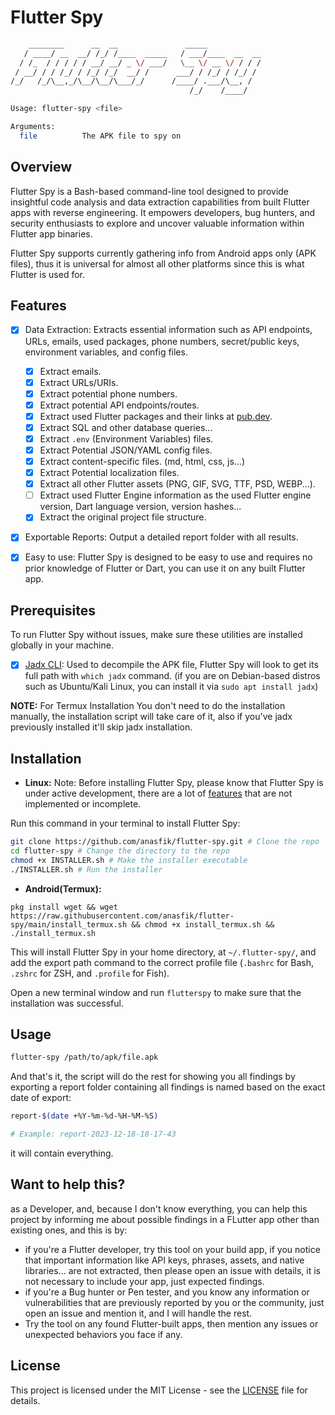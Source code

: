 # Flutter Spy

```bash
    ________      __  __               _____            
   / ____/ __  __/ /_/ /____  _____   / ___/____  __  __
  / /_  / / / / / __/ __/ _ \/ ___/   \__ \/ __ \/ / / /
 / __/ / / /_/ / /_/ /_/  __/ /      ___/ / /_/ / /_/ / 
/_/   /_/\__,_/\__/\__/\___/_/      /____/ .___/\__, /  
                                        /_/    /____/

Usage: flutter-spy <file>

Arguments:
  file          The APK file to spy on
```

## Overview

Flutter Spy is a Bash-based command-line tool designed to provide insightful code analysis and data extraction capabilities from built Flutter apps with reverse engineering. It empowers developers, bug hunters, and security enthusiasts to explore and uncover valuable information within Flutter app binaries.

Flutter Spy supports currently gathering info from Android apps only (APK files), thus it is universal for almost all other platforms since this is what Flutter is used for.  

## Features

- [x] Data Extraction: Extracts essential information such as API endpoints, URLs, emails, used packages, phone numbers, secret/public keys, environment variables, and config files.
  - [x] Extract emails.
  - [x] Extract URLs/URIs.
  - [x] Extract potential phone numbers.
  - [x] Extract potential API endpoints/routes.
  - [x] Extract used Flutter packages and their links at [pub.dev](https://pub.dev/).
  - [x] Extract SQL and other database queries...
  - [x] Extract `.env` (Environment Variables) files.
  - [x] Extract Potential JSON/YAML config files.
  - [x] Extract content-specific files. (md, html, css, js...)
  - [x] Extract Potential localization files.
  - [x] Extract all other Flutter assets (PNG, GIF, SVG, TTF, PSD, WEBP...).
  - [ ] Extract used Flutter Engine information as the used Flutter engine version, Dart language version, version hashes...
  - [x] Extract the original project file structure.

- [x] Exportable Reports: Output a detailed report folder with all results.

- [x] Easy to use: Flutter Spy is designed to be easy to use and requires no prior knowledge of Flutter or Dart, you can use it on any built Flutter app.

## Prerequisites
To run Flutter Spy without issues, make sure these utilities are installed globally in your machine.

- [x] [Jadx CLI](https://github.com/skylot/jadx): Used to decompile the APK file, Flutter Spy will look to get its full path with `which jadx` command. (if you are on Debian-based distros such as Ubuntu/Kali Linux, you can install it via `sudo apt install jadx`)

**NOTE:** For Termux Installation You don't need to do the installation manually, the installation script will take care of it, also if you've jadx previously installed it'll skip jadx installation.

## Installation

- **Linux:**
Note: Before installing Flutter Spy, please know that Flutter Spy is under active development, there are a lot of [features](#features) that are not implemented or incomplete.

Run this command in your terminal to install Flutter Spy:

```bash
git clone https://github.com/anasfik/flutter-spy.git # Clone the repo
cd flutter-spy # Change the directory to the repo
chmod +x INSTALLER.sh # Make the installer executable
./INSTALLER.sh # Run the installer
```

- **Android(Termux):**
```shell
pkg install wget && wget https://raw.githubusercontent.com/anasfik/flutter-spy/main/install_termux.sh && chmod +x install_termux.sh && ./install_termux.sh
```

This will install Flutter Spy in your home directory, at `~/.flutter-spy/`, and add the export path command to the correct profile file (`.bashrc` for Bash, `.zshrc` for ZSH, and `.profile` for Fish).

Open a new terminal window and run `flutterspy` to make sure that the installation was successful.

## Usage

```bash
flutter-spy /path/to/apk/file.apk
```

And that's it, the script will do the rest for showing you all findings by exporting a report folder containing all findings is named based on the exact date of export:

```bash
report-$(date +%Y-%m-%d-%H-%M-%S)

# Example: report-2023-12-18-18-17-43
```
it will contain everything.

## Want to help this?
as a Developer, and, because I don't know everything, you can help this project by informing me about possible findings in a FLutter app other than existing ones, and this is by:

- if you're a Flutter developer, try this tool on your build app, if you notice that important information like API keys, phrases, assets, and native libraries... are not extracted, then please open an issue with details, it is not necessary to include your app, just expected findings.
- if you're a Bug hunter or Pen tester, and you know any information or vulnerabilities that are previously reported by you or the community, just open an issue and mention it, and I will handle the rest.
- Try the tool on any found Flutter-built apps, then mention any issues or unexpected behaviors you face if any.

## License

This project is licensed under the MIT License - see the [LICENSE](LICENSE) file for details.
